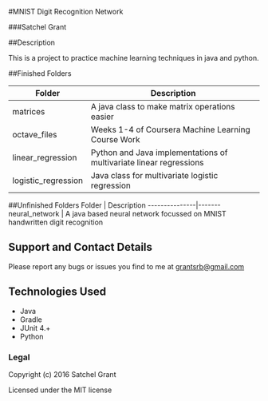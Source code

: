 #MNIST Digit Recognition Network

###Satchel Grant

##Description

This is a project to practice machine learning techniques in java and python.

##Finished Folders

Folder | Description
---------------|-------
matrices | A java class to make matrix operations easier
octave_files | Weeks 1-4 of Coursera Machine Learning Course Work
linear_regression | Python and Java implementations of multivariate linear regressions
logistic_regression | Java class for multivariate logistic regression

##Unfinished Folders
Folder | Description
---------------|-------
neural_network | A java based neural network focussed on MNIST handwritten digit recognition

## Support and Contact Details ##
Please report any bugs or issues you find to me at grantsrb@gmail.com

## Technologies Used
* Java
* Gradle
* JUnit 4.+
* Python

### Legal

Copyright (c) 2016 Satchel Grant

Licensed under the MIT license

